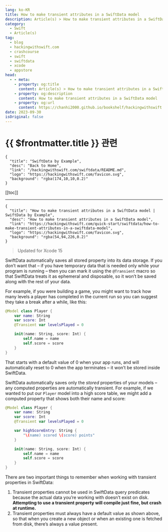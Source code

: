 ```yaml
---
lang: ko-KR
title: How to make transient attributes in a SwiftData model
description: Article(s) > How to make transient attributes in a SwiftData model
category:
  - Swift
  - Article(s)
tag: 
  - blog
  - hackingwithswift.com
  - crashcourse
  - swift
  - swiftdata
  - xcode
  - appstore
head:
  - - meta:
    - property: og:title
      content: Article(s) > How to make transient attributes in a SwiftData model
    - property: og:description
      content: How to make transient attributes in a SwiftData model
    - property: og:url
      content: https://chanhi2000.github.io/bookshelf/hackingwithswift.com/swiftdata/how-to-make-transient-attributes-in-a-swiftdata-model.html
date: 2023-09-30
isOriginal: false
---
```


# {{ $frontmatter.title }} 관련

```component VPCard
{
  "title": "SwiftData by Example",
  "desc": "Back to Home",
  "link": "/hackingwithswift.com/swiftdata/README.md",
  "logo": "https://hackingwithswift.com/favicon.svg",
  "background": "rgba(174,10,10,0.2)"
}
```

[[toc]]

---

```component VPCard
{
  "title": "How to make transient attributes in a SwiftData model | SwiftData by Example",
  "desc": "How to make transient attributes in a SwiftData model",
  "link": "https://hackingwithswift.com/quick-start/swiftdata/how-to-make-transient-attributes-in-a-swiftdata-model", 
  "logo": "https://hackingwithswift.com/favicon.svg",
  "background": "rgba(54,94,226,0.2)"
}
```

> Updated for Xcode 15

SwiftData automatically saves all stored property into its data storage. If you don’t want that – if you have temporary data that is needed only while your program is running – then you can mark it using the `@Transient` macro so that SwiftData treats it as ephemeral and disposable, so it won’t be saved along with the rest of your data.

For example, if you were building a game, you might want to track how many levels a player has completed in the current run so you can suggest they take a break after a while, like this:

```swift
@Model class Player {
    var name: String
    var score: Int
    @Transient var levelsPlayed = 0

    init(name: String, score: Int) {
        self.name = name
        self.score = score
    }
}
```

That starts with a default value of 0 when your app runs, and will automatically reset to 0 when the app terminates – it won’t be stored inside SwiftData.

SwiftData automatically saves only the *stored* properties of your models – any computed properties are automatically transient. For example, if we wanted to put our `Player` model into a high score table, we might add a computed property that shows both their name and score:

```swift
@Model class Player {
    var name: String
    var score: Int
    @Transient var levelsPlayed = 0

    var highScoreEntry: String {
        "\(name) scored \(score) points"
    }

    init(name: String, score: Int) {
        self.name = name
        self.score = score
    }
}
```

There are two important things to remember when working with transient properties in SwiftData:

1. Transient properties cannot be used in SwiftData query predicates because the actual data you’re working with doesn’t exist on disk. **Attempting to use a transient property will compile just fine, but crash at runtime.**
2. Transient properties must always have a default value as shown above, so that when you create a new object or when an existing one is fetched from disk, there’s always a value present.

